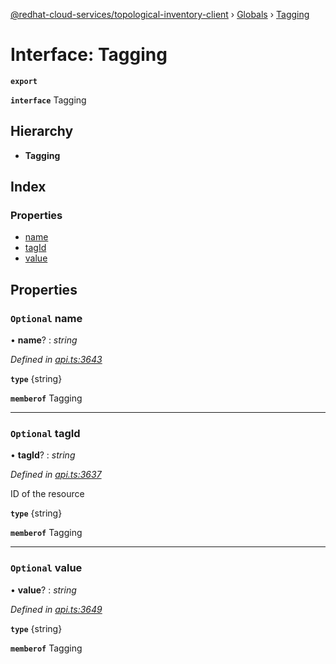 [@redhat-cloud-services/topological-inventory-client](../README.md) › [Globals](../globals.md) › [Tagging](tagging.md)

# Interface: Tagging

**`export`** 

**`interface`** Tagging

## Hierarchy

* **Tagging**

## Index

### Properties

* [name](tagging.md#optional-name)
* [tagId](tagging.md#optional-tagid)
* [value](tagging.md#optional-value)

## Properties

### `Optional` name

• **name**? : *string*

*Defined in [api.ts:3643](https://github.com/RedHatInsights/javascript-clients/blob/master/packages/topological-inventory/api.ts#L3643)*

**`type`** {string}

**`memberof`** Tagging

___

### `Optional` tagId

• **tagId**? : *string*

*Defined in [api.ts:3637](https://github.com/RedHatInsights/javascript-clients/blob/master/packages/topological-inventory/api.ts#L3637)*

ID of the resource

**`type`** {string}

**`memberof`** Tagging

___

### `Optional` value

• **value**? : *string*

*Defined in [api.ts:3649](https://github.com/RedHatInsights/javascript-clients/blob/master/packages/topological-inventory/api.ts#L3649)*

**`type`** {string}

**`memberof`** Tagging
